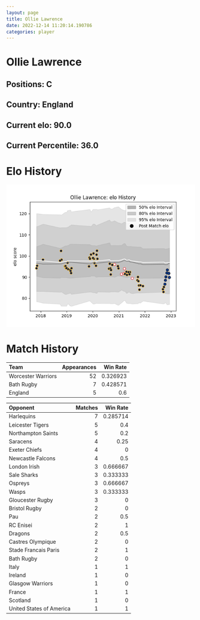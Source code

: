 ```yaml
---  
layout: page  
title: Ollie Lawrence  
date: 2022-12-14 11:20:14.190786  
categories: player  
---
```

# Ollie Lawrence

## Positions: C

## Country: England

## Current elo: 90.0

## Current Percentile: 36.0

# Elo History


![elo history](history_OllieLawrence.png)
# Match History


| Team               |   Appearances |   Win Rate |
|:-------------------|--------------:|-----------:|
| Worcester Warriors |            52 |   0.326923 |
| Bath Rugby         |             7 |   0.428571 |
| England            |             5 |   0.6      |

| Opponent                 |   Matches |   Win Rate |
|:-------------------------|----------:|-----------:|
| Harlequins               |         7 |   0.285714 |
| Leicester Tigers         |         5 |   0.4      |
| Northampton Saints       |         5 |   0.2      |
| Saracens                 |         4 |   0.25     |
| Exeter Chiefs            |         4 |   0        |
| Newcastle Falcons        |         4 |   0.5      |
| London Irish             |         3 |   0.666667 |
| Sale Sharks              |         3 |   0.333333 |
| Ospreys                  |         3 |   0.666667 |
| Wasps                    |         3 |   0.333333 |
| Gloucester Rugby         |         3 |   0        |
| Bristol Rugby            |         2 |   0        |
| Pau                      |         2 |   0.5      |
| RC Enisei                |         2 |   1        |
| Dragons                  |         2 |   0.5      |
| Castres Olympique        |         2 |   0        |
| Stade Francais Paris     |         2 |   1        |
| Bath Rugby               |         2 |   0        |
| Italy                    |         1 |   1        |
| Ireland                  |         1 |   0        |
| Glasgow Warriors         |         1 |   0        |
| France                   |         1 |   1        |
| Scotland                 |         1 |   0        |
| United States of America |         1 |   1        |
